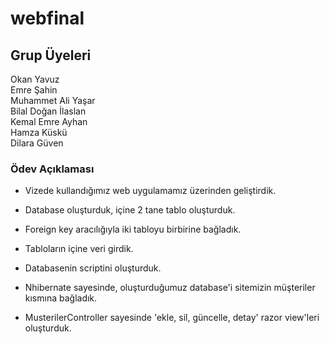 # webfinal

## Grup Üyeleri

Okan Yavuz <br>
Emre Şahin<br>
Muhammet Ali Yaşar<br>
Bilal Doğan İlaslan<br>
Kemal Emre Ayhan<br>
Hamza Küskü<br>
Dilara Güven

### Ödev Açıklaması

* Vizede kullandığımız web uygulamamız üzerinden geliştirdik.

* Database oluşturduk, içine 2 tane tablo oluşturduk.

* Foreign key aracılığıyla iki tabloyu birbirine bağladık.

* Tabloların içine veri girdik.

* Databasenin scriptini oluşturduk.

* Nhibernate sayesinde, oluşturduğumuz database'i sitemizin müşteriler kısmına bağladık.

* MusterilerController sayesinde 'ekle, sil, güncelle, detay' razor view'leri oluşturduk.